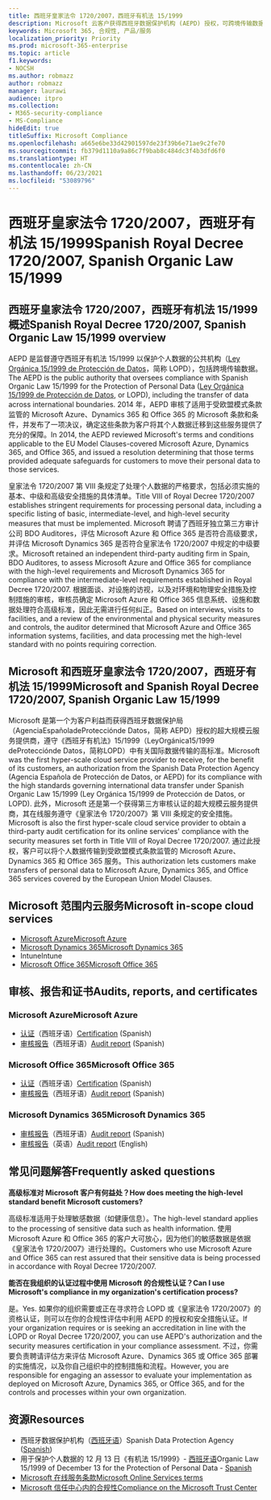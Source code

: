 ```yaml
---
title: 西班牙皇家法令 1720/2007，西班牙有机法 15/1999
description: Microsoft 云客户获得西班牙数据保护机构 (AEPD) 授权，可跨境传输数据。
keywords: Microsoft 365, 合规性, 产品/服务
localization_priority: Priority
ms.prod: microsoft-365-enterprise
ms.topic: article
f1.keywords:
- NOCSH
ms.author: robmazz
author: robmazz
manager: laurawi
audience: itpro
ms.collection:
- M365-security-compliance
- MS-Compliance
hideEdit: true
titleSuffix: Microsoft Compliance
ms.openlocfilehash: a665e6be33d42901597de23f39b6e71ae9c2fe70
ms.sourcegitcommit: fb379d1110a9a86c7f9bab8c484dc3f4b3dfd6f0
ms.translationtype: HT
ms.contentlocale: zh-CN
ms.lasthandoff: 06/23/2021
ms.locfileid: "53089796"
---
```

# <a name="spanish-royal-decree-17202007-spanish-organic-law-151999"></a><span data-ttu-id="34d82-104">西班牙皇家法令 1720/2007，西班牙有机法 15/1999</span><span class="sxs-lookup"><span data-stu-id="34d82-104">Spanish Royal Decree 1720/2007, Spanish Organic Law 15/1999</span></span>

## <a name="spanish-royal-decree-17202007-spanish-organic-law-151999-overview"></a><span data-ttu-id="34d82-105">西班牙皇家法令 1720/2007，西班牙有机法 15/1999 概述</span><span class="sxs-lookup"><span data-stu-id="34d82-105">Spanish Royal Decree 1720/2007, Spanish Organic Law 15/1999 overview</span></span>

<span data-ttu-id="34d82-106">AEPD 是监督遵守西班牙有机法 15/1999 以保护个人数据的公共机构（[Ley Orgánica 15/1999 de Protección de Datos](https://www.boe.es/buscar/act.php?id=BOE-A-1999-23750)，简称 LOPD），包括跨境传输数据。</span><span class="sxs-lookup"><span data-stu-id="34d82-106">The AEPD is the public authority that oversees compliance with Spanish Organic Law 15/1999 for the Protection of Personal Data ([Ley Orgánica 15/1999 de Protección de Datos](https://www.boe.es/buscar/act.php?id=BOE-A-1999-23750), or LOPD), including the transfer of data across international boundaries.</span></span> <span data-ttu-id="34d82-107">2014 年，AEPD 审核了适用于受欧盟模式条款监管的 Microsoft Azure、Dynamics 365 和 Office 365 的 Microsoft 条款和条件，并发布了一项决议，确定这些条款为客户将其个人数据迁移到这些服务提供了充分的保障。</span><span class="sxs-lookup"><span data-stu-id="34d82-107">In 2014, the AEPD reviewed Microsoft's terms and conditions applicable to the EU Model Clauses-covered Microsoft Azure, Dynamics 365, and Office 365, and issued a resolution determining that those terms provided adequate safeguards for customers to move their personal data to those services.</span></span>

<span data-ttu-id="34d82-108">皇家法令 1720/2007 第 VIII 条规定了处理个人数据的严格要求，包括必须实施的基本、中级和高级安全措施的具体清单。</span><span class="sxs-lookup"><span data-stu-id="34d82-108">Title VIII of Royal Decree 1720/2007 establishes stringent requirements for processing personal data, including a specific listing of basic, intermediate-level, and high-level security measures that must be implemented.</span></span> <span data-ttu-id="34d82-109">Microsoft 聘请了西班牙独立第三方审计公司 BDO Auditores，评估 Microsoft Azure 和 Office 365 是否符合高级要求，并评估 Microsoft Dynamics 365 是否符合皇家法令 1720/2007 中规定的中级要求。</span><span class="sxs-lookup"><span data-stu-id="34d82-109">Microsoft retained an independent third-party auditing firm in Spain, BDO Auditores, to assess Microsoft Azure and Office 365 for compliance with the high-level requirements and Microsoft Dynamics 365 for compliance with the intermediate-level requirements established in Royal Decree 1720/2007.</span></span> <span data-ttu-id="34d82-110">根据面谈、对设施的访视，以及对环境和物理安全措施及控制措施的审核，审核员确定 Microsoft Azure 和 Office 365 信息系统、设施和数据处理符合高级标准，因此无需进行任何纠正。</span><span class="sxs-lookup"><span data-stu-id="34d82-110">Based on interviews, visits to facilities, and a review of the environmental and physical security measures and controls, the auditor determined that Microsoft Azure and Office 365 information systems, facilities, and data processing met the high-level standard with no points requiring correction.</span></span>

## <a name="microsoft-and-spanish-royal-decree-17202007-spanish-organic-law-151999"></a><span data-ttu-id="34d82-111">Microsoft 和西班牙皇家法令 1720/2007，西班牙有机法 15/1999</span><span class="sxs-lookup"><span data-stu-id="34d82-111">Microsoft and Spanish Royal Decree 1720/2007, Spanish Organic Law 15/1999</span></span>

<span data-ttu-id="34d82-112">Microsoft 是第一个为客户利益而获得西班牙数据保护局（AgenciaEspañoladeProtecciónde Datos，简称 AEPD）授权的超大规模云服务提供商，遵守《西班牙有机法》15/1999（LeyOrgánica15/1999 deProtecciónde Datos，简称LOPD）中有关国际数据传输的高标准。</span><span class="sxs-lookup"><span data-stu-id="34d82-112">Microsoft was the first hyper-scale cloud service provider to receive, for the benefit of its customers, an authorization from the Spanish Data Protection Agency (Agencia Española de Protección de Datos, or AEPD) for its compliance with the high standards governing international data transfer under Spanish Organic Law 15/1999 (Ley Orgánica 15/1999 de Protección de Datos, or LOPD).</span></span> <span data-ttu-id="34d82-113">此外，Microsoft 还是第一个获得第三方审核认证的超大规模云服务提供商，其在线服务遵守《皇家法令 1720/2007》第 VIII 条规定的安全措施。</span><span class="sxs-lookup"><span data-stu-id="34d82-113">Microsoft is also the first hyper-scale cloud service provider to obtain a third-party audit certification for its online services' compliance with the security measures set forth in Title VIII of Royal Decree 1720/2007.</span></span> <span data-ttu-id="34d82-114">通过此授权，客户可以将个人数据传输到受欧盟模式条款监管的 Microsoft Azure、Dynamics 365 和 Office 365 服务。</span><span class="sxs-lookup"><span data-stu-id="34d82-114">This authorization lets customers make transfers of personal data to Microsoft Azure, Dynamics 365, and Office 365 services covered by the European Union Model Clauses.</span></span>

## <a name="microsoft-in-scope-cloud-services"></a><span data-ttu-id="34d82-115">Microsoft 范围内云服务</span><span class="sxs-lookup"><span data-stu-id="34d82-115">Microsoft in-scope cloud services</span></span>

- [<span data-ttu-id="34d82-116">Microsoft Azure</span><span class="sxs-lookup"><span data-stu-id="34d82-116">Microsoft Azure</span></span>](https://aka.ms/AzureCompliance)
- [<span data-ttu-id="34d82-117">Microsoft Dynamics 365</span><span class="sxs-lookup"><span data-stu-id="34d82-117">Microsoft Dynamics 365</span></span>](https://aka.ms/d365-compliance-list)
- <span data-ttu-id="34d82-118">Intune</span><span class="sxs-lookup"><span data-stu-id="34d82-118">Intune</span></span>
- [<span data-ttu-id="34d82-119">Microsoft Office 365</span><span class="sxs-lookup"><span data-stu-id="34d82-119">Microsoft Office 365</span></span>](https://aka.ms/o365-compliance-framework)

## <a name="audits-reports-and-certificates"></a><span data-ttu-id="34d82-120">审核、报告和证书</span><span class="sxs-lookup"><span data-stu-id="34d82-120">Audits, reports, and certificates</span></span>

### <a name="microsoft-azure"></a><span data-ttu-id="34d82-121">Microsoft Azure</span><span class="sxs-lookup"><span data-stu-id="34d82-121">Microsoft Azure</span></span>

- <span data-ttu-id="34d82-122">[认证](https://servicetrust.microsoft.com/ViewPage/MSComplianceGuide?command=Download&downloadType=Document&downloadId=1b6465af-d3c7-4738-be6e-3ab31c01b839&docTab=4ce99610-c9c0-11e7-8c2c-f908a777fa4d_GRC_Assessment_Reports)（西班牙语）</span><span class="sxs-lookup"><span data-stu-id="34d82-122">[Certification](https://servicetrust.microsoft.com/ViewPage/MSComplianceGuide?command=Download&downloadType=Document&downloadId=1b6465af-d3c7-4738-be6e-3ab31c01b839&docTab=4ce99610-c9c0-11e7-8c2c-f908a777fa4d_GRC_Assessment_Reports) (Spanish)</span></span>
- <span data-ttu-id="34d82-123">[审核报告](https://servicetrust.microsoft.com/ViewPage/MSComplianceGuide?command=Download&downloadType=Document&downloadId=10c093a0-1f83-43c5-8f47-3ddc481cc2e9&docTab=4ce99610-c9c0-11e7-8c2c-f908a777fa4d_GRC_Assessment_Reports)（西班牙语）</span><span class="sxs-lookup"><span data-stu-id="34d82-123">[Audit report](https://servicetrust.microsoft.com/ViewPage/MSComplianceGuide?command=Download&downloadType=Document&downloadId=10c093a0-1f83-43c5-8f47-3ddc481cc2e9&docTab=4ce99610-c9c0-11e7-8c2c-f908a777fa4d_GRC_Assessment_Reports) (Spanish)</span></span>

### <a name="microsoft-office-365"></a><span data-ttu-id="34d82-124">Microsoft Office 365</span><span class="sxs-lookup"><span data-stu-id="34d82-124">Microsoft Office 365</span></span>

- <span data-ttu-id="34d82-125">[认证](https://servicetrust.microsoft.com/ViewPage/MSComplianceGuide?command=Download&downloadType=Document&downloadId=0455a8c5-f458-40c4-b7bb-b936b5ab99f5&docTab=4ce99610-c9c0-11e7-8c2c-f908a777fa4d_GRC_Assessment_Reports)（西班牙语）</span><span class="sxs-lookup"><span data-stu-id="34d82-125">[Certification](https://servicetrust.microsoft.com/ViewPage/MSComplianceGuide?command=Download&downloadType=Document&downloadId=0455a8c5-f458-40c4-b7bb-b936b5ab99f5&docTab=4ce99610-c9c0-11e7-8c2c-f908a777fa4d_GRC_Assessment_Reports) (Spanish)</span></span>
- <span data-ttu-id="34d82-126">[审核报告](https://servicetrust.microsoft.com/ViewPage/MSComplianceGuide?command=Download&downloadType=Document&downloadId=aecfad3e-2a46-44fd-96fb-1cbe83c6a00d&docTab=4ce99610-c9c0-11e7-8c2c-f908a777fa4d_GRC_Assessment_Reports)（西班牙语）</span><span class="sxs-lookup"><span data-stu-id="34d82-126">[Audit report](https://servicetrust.microsoft.com/ViewPage/MSComplianceGuide?command=Download&downloadType=Document&downloadId=aecfad3e-2a46-44fd-96fb-1cbe83c6a00d&docTab=4ce99610-c9c0-11e7-8c2c-f908a777fa4d_GRC_Assessment_Reports) (Spanish)</span></span>

### <a name="microsoft-dynamics-365"></a><span data-ttu-id="34d82-127">Microsoft Dynamics 365</span><span class="sxs-lookup"><span data-stu-id="34d82-127">Microsoft Dynamics 365</span></span>

- <span data-ttu-id="34d82-128">[审核报告](https://servicetrust.microsoft.com/ViewPage/MSComplianceGuide?command=Download&downloadType=Document&downloadId=1339c931-f316-4521-88fc-d60ef1d84106&docTab=4ce99610-c9c0-11e7-8c2c-f908a777fa4d_GRC_Assessment_Reports)（西班牙语）</span><span class="sxs-lookup"><span data-stu-id="34d82-128">[Audit report](https://servicetrust.microsoft.com/ViewPage/MSComplianceGuide?command=Download&downloadType=Document&downloadId=1339c931-f316-4521-88fc-d60ef1d84106&docTab=4ce99610-c9c0-11e7-8c2c-f908a777fa4d_GRC_Assessment_Reports) (Spanish)</span></span>
- <span data-ttu-id="34d82-129">[审核报告](https://servicetrust.microsoft.com/ViewPage/MSComplianceGuide?command=Download&downloadType=Document&downloadId=9efdba37-fa64-4d09-9703-714187435024&docTab=4ce99610-c9c0-11e7-8c2c-f908a777fa4d_GRC_Assessment_Reports)（英语）</span><span class="sxs-lookup"><span data-stu-id="34d82-129">[Audit report](https://servicetrust.microsoft.com/ViewPage/MSComplianceGuide?command=Download&downloadType=Document&downloadId=9efdba37-fa64-4d09-9703-714187435024&docTab=4ce99610-c9c0-11e7-8c2c-f908a777fa4d_GRC_Assessment_Reports) (English)</span></span>

## <a name="frequently-asked-questions"></a><span data-ttu-id="34d82-130">常见问题解答</span><span class="sxs-lookup"><span data-stu-id="34d82-130">Frequently asked questions</span></span>

<span data-ttu-id="34d82-131">**高级标准对 Microsoft 客户有何益处？**</span><span class="sxs-lookup"><span data-stu-id="34d82-131">**How does meeting the high-level standard benefit Microsoft customers?**</span></span>

<span data-ttu-id="34d82-132">高级标准适用于处理敏感数据（如健康信息）。</span><span class="sxs-lookup"><span data-stu-id="34d82-132">The high-level standard applies to the processing of sensitive data such as health information.</span></span> <span data-ttu-id="34d82-133">使用 Microsoft Azure 和 Office 365 的客户大可放心，因为他们的敏感数据是依据《皇家法令 1720/2007》进行处理的。</span><span class="sxs-lookup"><span data-stu-id="34d82-133">Customers who use Microsoft Azure and Office 365 can rest assured that their sensitive data is being processed in accordance with Royal Decree 1720/2007.</span></span>

<span data-ttu-id="34d82-134">**能否在我组织的认证过程中使用 Microsoft 的合规性认证？**</span><span class="sxs-lookup"><span data-stu-id="34d82-134">**Can I use Microsoft's compliance in my organization's certification process?**</span></span>

<span data-ttu-id="34d82-135">是。</span><span class="sxs-lookup"><span data-stu-id="34d82-135">Yes.</span></span> <span data-ttu-id="34d82-136">如果你的组织需要或正在寻求符合 LOPD 或《皇家法令 1720/2007》的资格认证，则可以在你的合规性评估中利用 AEPD 的授权和安全措施认证。</span><span class="sxs-lookup"><span data-stu-id="34d82-136">If your organization requires or is seeking an accreditation in line with the LOPD or Royal Decree 1720/2007, you can use AEPD's authorization and the security measures certification in your compliance assessment.</span></span> <span data-ttu-id="34d82-137">不过，你需要负责聘请评估方来评估 Microsoft Azure、Dynamics 365 或 Office 365 部署的实施情况，以及你自己组织中的控制措施和流程。</span><span class="sxs-lookup"><span data-stu-id="34d82-137">However, you are responsible for engaging an assessor to evaluate your implementation as deployed on Microsoft Azure, Dynamics 365, or Office 365, and for the controls and processes within your own organization.</span></span>

## <a name="resources"></a><span data-ttu-id="34d82-138">资源</span><span class="sxs-lookup"><span data-stu-id="34d82-138">Resources</span></span>

- <span data-ttu-id="34d82-139">西班牙数据保护机构（[西班牙语](https://www.agpd.es/portalwebAGPD/index-ides-idphp.php)）</span><span class="sxs-lookup"><span data-stu-id="34d82-139">Spanish Data Protection Agency ([Spanish](https://www.agpd.es/portalwebAGPD/index-ides-idphp.php))</span></span>
- <span data-ttu-id="34d82-140">用于保护个人数据的 12 月 13 日《有机法 15/1999》- [西班牙语](https://www.boe.es/buscar/act.php?id=BOE-A-1999-23750)</span><span class="sxs-lookup"><span data-stu-id="34d82-140">Organic Law 15/1999 of December 13 for the Protection of Personal Data - [Spanish](https://www.boe.es/buscar/act.php?id=BOE-A-1999-23750)</span></span>
- [<span data-ttu-id="34d82-141">Microsoft 在线服务条款</span><span class="sxs-lookup"><span data-stu-id="34d82-141">Microsoft Online Services terms</span></span>](https://aka.ms/Online-Services-Terms)
- [<span data-ttu-id="34d82-142">Microsoft 信任中心内的合规性</span><span class="sxs-lookup"><span data-stu-id="34d82-142">Compliance on the Microsoft Trust Center</span></span>](https://www.microsoft.com/trust-center/compliance/compliance-overview)

